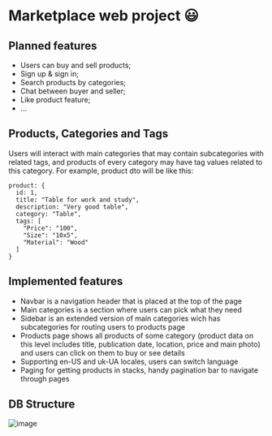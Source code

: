 # Marketplace web project :smiley:
## Planned features
- Users can buy and sell products;
- Sign up & sign in;
- Search products by categories;
- Chat between buyer and seller;
- Like product feature;
- ...

## Products, Categories and Tags
Users will interact with main categories that may contain subcategories with related tags, and products of every category may have tag values related to this category. For example, product dto will be like this:

    product: {
      id: 1,
      title: "Table for work and study",
      description: "Very good table",
      category: "Table",
      tags: [
        "Price": "100",
        "Size": "10x5",
        "Material": "Wood"
      ]
    }

## Implemented features
- Navbar is a navigation header that is placed at the top of the page
- Main categories is a section where users can pick what they need
- Sidebar is an extended version of main categories wich has subcategories for routing users to products page
- Products page shows all products of some category (product data on this level includes title, publication date, location, price and main photo) and users can click on them to buy or see details
- Supporting en-US and uk-UA locales, users can switch language
- Paging for getting products in stacks, handy pagination bar to navigate through pages

## DB Structure
![image](https://user-images.githubusercontent.com/90700933/216784561-1227c893-45ce-4329-bb16-3949116f1b2b.png)

